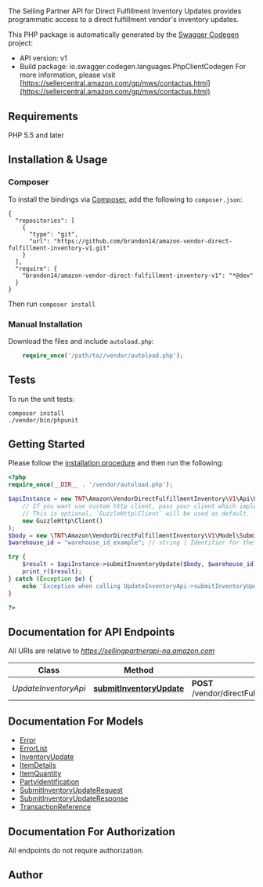 # 
The Selling Partner API for Direct Fulfillment Inventory Updates provides programmatic access to a direct fulfillment vendor's inventory updates.

This PHP package is automatically generated by the [Swagger Codegen](https://github.com/swagger-api/swagger-codegen) project:

- API version: v1
- Build package: io.swagger.codegen.languages.PhpClientCodegen
For more information, please visit [https://sellercentral.amazon.com/gp/mws/contactus.html](https://sellercentral.amazon.com/gp/mws/contactus.html)

## Requirements

PHP 5.5 and later

## Installation & Usage
### Composer

To install the bindings via [Composer](http://getcomposer.org/), add the following to `composer.json`:

```
{
  "repositories": [
    {
      "type": "git",
      "url": "https://github.com/brandon14/amazon-vendor-direct-fulfillment-inventory-v1.git"
    }
  ],
  "require": {
    "brandon14/amazon-vendor-direct-fulfillment-inventory-v1": "*@dev"
  }
}
```

Then run `composer install`

### Manual Installation

Download the files and include `autoload.php`:

```php
    require_once('/path/to//vendor/autoload.php');
```

## Tests

To run the unit tests:

```
composer install
./vendor/bin/phpunit
```

## Getting Started

Please follow the [installation procedure](#installation--usage) and then run the following:

```php
<?php
require_once(__DIR__ . '/vendor/autoload.php');

$apiInstance = new TNT\Amazon\VendorDirectFulfillmentInventory\V1\Api\UpdateInventoryApi(
    // If you want use custom http client, pass your client which implements `GuzzleHttp\ClientInterface`.
    // This is optional, `GuzzleHttp\Client` will be used as default.
    new GuzzleHttp\Client()
);
$body = new \TNT\Amazon\VendorDirectFulfillmentInventory\V1\Model\SubmitInventoryUpdateRequest(); // \TNT\Amazon\VendorDirectFulfillmentInventory\V1\Model\SubmitInventoryUpdateRequest | 
$warehouse_id = "warehouse_id_example"; // string | Identifier for the warehouse for which to update inventory.

try {
    $result = $apiInstance->submitInventoryUpdate($body, $warehouse_id);
    print_r($result);
} catch (Exception $e) {
    echo 'Exception when calling UpdateInventoryApi->submitInventoryUpdate: ', $e->getMessage(), PHP_EOL;
}

?>
```

## Documentation for API Endpoints

All URIs are relative to *https://sellingpartnerapi-na.amazon.com*

Class | Method | HTTP request | Description
------------ | ------------- | ------------- | -------------
*UpdateInventoryApi* | [**submitInventoryUpdate**](docs/Api/UpdateInventoryApi.md#submitinventoryupdate) | **POST** /vendor/directFulfillment/inventory/v1/warehouses/{warehouseId}/items | 


## Documentation For Models

 - [Error](docs/Model/Error.md)
 - [ErrorList](docs/Model/ErrorList.md)
 - [InventoryUpdate](docs/Model/InventoryUpdate.md)
 - [ItemDetails](docs/Model/ItemDetails.md)
 - [ItemQuantity](docs/Model/ItemQuantity.md)
 - [PartyIdentification](docs/Model/PartyIdentification.md)
 - [SubmitInventoryUpdateRequest](docs/Model/SubmitInventoryUpdateRequest.md)
 - [SubmitInventoryUpdateResponse](docs/Model/SubmitInventoryUpdateResponse.md)
 - [TransactionReference](docs/Model/TransactionReference.md)


## Documentation For Authorization

 All endpoints do not require authorization.


## Author



